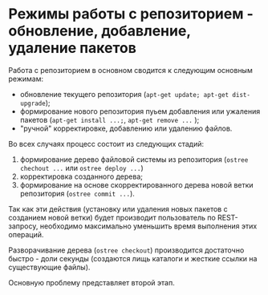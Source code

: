 # Режимы работы с репозиторием - обновление, добавление, удаление пакетов

Работа с репозиторием в основном сводится к следующим основным режимам:
- обновление текущего репозитория (`apt-get update; apt-get dist-upgrade`);
- формирование нового репозитория пуьем добавления или ужаления пакетов
  (`apt-get install ...;`, `apt-get remove ...` );
- "ручной" корректировке, добавлению или удалению файлов.

Во всех случаях процесс состоит из следующих стадий:
1. формирование дерево файловой системы из репозитория (`ostree chechout ...` или `ostree deploy ...`)
2. корректировка созданного дерева;
3. формирование на основе скорректированного дерева новой ветки репозитория (`ostree commit ...`).

Так как эти действия (установку или удаления новых пакетов с созданием новой ветки) будет производит пользователь по REST-запросу, необходимо максимально уменьшить время выполнения этих операций. 

Разворачивание дерева (`ostree checkout`) производится достаточно быстро - доли секунды (создаются лищь каталоги и жесткие ссылки на существующие файлы).   

Основную проблему представляет второй этап. 

